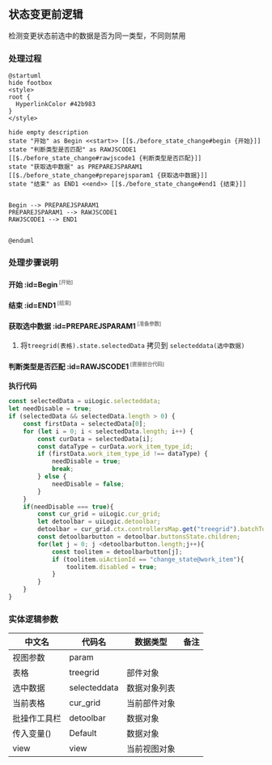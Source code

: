 ## 状态变更前逻辑 <!-- {docsify-ignore-all} -->

   检测变更状态前选中的数据是否为同一类型，不同则禁用

### 处理过程

```plantuml
@startuml
hide footbox
<style>
root {
  HyperlinkColor #42b983
}
</style>

hide empty description
state "开始" as Begin <<start>> [[$./before_state_change#begin {开始}]]
state "判断类型是否匹配" as RAWJSCODE1  [[$./before_state_change#rawjscode1 {判断类型是否匹配}]]
state "获取选中数据" as PREPAREJSPARAM1  [[$./before_state_change#preparejsparam1 {获取选中数据}]]
state "结束" as END1 <<end>> [[$./before_state_change#end1 {结束}]]


Begin --> PREPAREJSPARAM1
PREPAREJSPARAM1 --> RAWJSCODE1
RAWJSCODE1 --> END1


@enduml
```


### 处理步骤说明

#### 开始 :id=Begin<sup class="footnote-symbol"> <font color=gray size=1>[开始]</font></sup>




#### 结束 :id=END1<sup class="footnote-symbol"> <font color=gray size=1>[结束]</font></sup>




#### 获取选中数据 :id=PREPAREJSPARAM1<sup class="footnote-symbol"> <font color=gray size=1>[准备参数]</font></sup>



1. 将`treegrid(表格).state.selectedData` 拷贝到  `selecteddata(选中数据)`

#### 判断类型是否匹配 :id=RAWJSCODE1<sup class="footnote-symbol"> <font color=gray size=1>[直接前台代码]</font></sup>



<p class="panel-title"><b>执行代码</b></p>

```javascript
const selectedData = uiLogic.selecteddata;
let needDisable = true;
if (selectedData && selectedData.length > 0) {
    const firstData = selectedData[0];
    for (let i = 0; i < selectedData.length; i++) {
        const curData = selectedData[i];
        const dataType = curData.work_item_type_id;
        if (firstData.work_item_type_id !== dataType) {
            needDisable = true;
            break; 
        } else {
            needDisable = false;
        }
    }
    if(needDisable === true){
        const cur_grid = uiLogic.cur_grid;
        let detoolbar = uiLogic.detoolbar;
        detoolbar = cur_grid.ctx.controllersMap.get("treegrid").batchToolbarController.state;
        const detoolbarbutton = detoolbar.buttonsState.children;
        for(let j = 0; j <detoolbarbutton.length;j++){
            const toolitem = detoolbarbutton[j];
            if (toolitem.uiActionId == "change_state@work_item"){
                toolitem.disabled = true;
            }
        }
    }
}
```



### 实体逻辑参数

|    中文名   |    代码名    |  数据类型      |备注 |
| --------| --------| --------  | --------   |
|视图参数|param|||
|表格|treegrid|部件对象||
|选中数据|selecteddata|数据对象列表||
|当前表格|cur_grid|当前部件对象||
|批操作工具栏|detoolbar|数据对象||
|传入变量(<i class="fa fa-check"/></i>)|Default|数据对象||
|view|view|当前视图对象||
